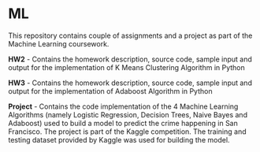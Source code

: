 # ML

This repository contains couple of assignments and a project as part of the Machine Learning coursework.

**HW2** - Contains the homework description, source code, sample input and output for the implementation of K Means Clustering Algorithm in Python

**HW3** - Contains the homework description, source code, sample input and output for the implementation of Adaboost Algorithm in Python

**Project** - Contains the code implementation of the 4 Machine Learning Algorithms (namely Logistic Regression, Decision Trees, Naive Bayes and Adaboost) used to build a model to predict the crime happening in San Francisco. The project is part of the Kaggle competition. The training and testing dataset provided by Kaggle was used for building the model.

